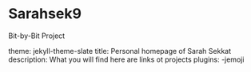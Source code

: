 # Sarahsek9
Bit-by-Bit Project

theme: jekyll-theme-slate
title: Personal homepage of Sarah Sekkat
description: What you will find here are links ot projects
plugins:
-jemoji 

